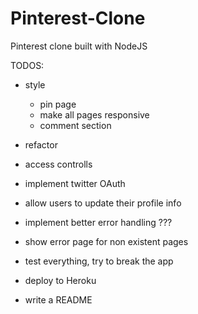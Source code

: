 # Pinterest-Clone
Pinterest clone built with NodeJS

TODOS:

- style
  - pin page
  - make all pages responsive
  - comment section

- refactor
- access controlls

- implement twitter OAuth
- allow users to update their profile info

- implement better error handling ???
- show error page for non existent pages

- test everything, try to break the app
- deploy to Heroku

- write a README
